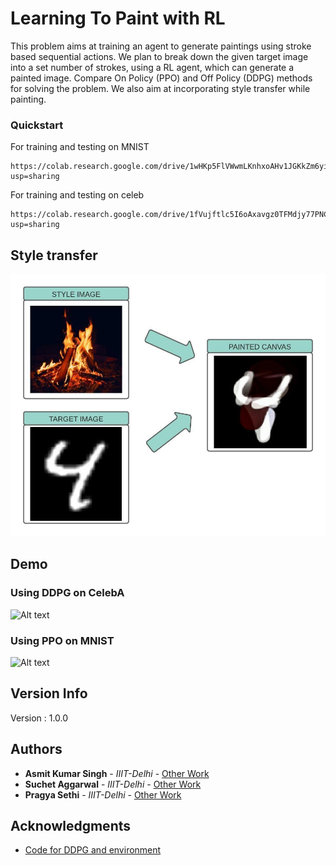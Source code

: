 # Learning To Paint with RL

This problem aims at training an agent to generate paintings using stroke based sequential actions. We plan to break down the given target image into a set number of strokes, using a RL agent, which can generate a painted image. Compare On Policy (PPO) and Off Policy (DDPG) methods for solving the problem. We also aim at incorporating style transfer while painting.

### Quickstart 

For training and testing on MNIST
```
https://colab.research.google.com/drive/1wHKp5FlVWwmLKnhxoAHv1JGKkZm6yiGN?usp=sharing
```
For training and testing on celeb
```
https://colab.research.google.com/drive/1fVujftlc5I6oAxavgz0TFMdjy77PNCbl?usp=sharing

```

## Style transfer
![Alt text](https://github.com/asmitks/StylePaintingwithRL/blob/main/images/Blank%20diagram.jpeg?raw=true)
## Demo

### Using DDPG on CelebA
![Alt text](https://github.com/asmitks/StylePaintingwithRL/blob/main/images/ezgif.com-gif-maker.gif?raw=true)

### Using PPO on MNIST
![Alt text](https://im7.ezgif.com/tmp/ezgif-7-274900d4e490.gif)

## Version Info

Version : 1.0.0

## Authors

* **Asmit Kumar Singh** - *IIIT-Delhi* - [Other Work](https://github.com/asmitks)
* **Suchet Aggarwal** - *IIIT-Delhi* - [Other Work](https://github.com/Suchet-Agg)
* **Pragya Sethi** - *IIIT-Delhi* - [Other Work](https://github.com/Pragya2804)

## Acknowledgments

* [Code for DDPG and environment](https://github.com/megvii-research/ICCV2019-LearningToPaint)
